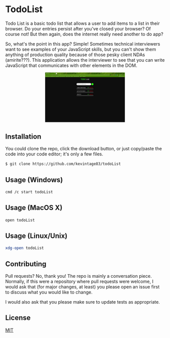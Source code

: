# TodoList
Todo List is a basic todo list that allows a user to add items to a list in their browser. Do your entries persist after you've closed your browser? Of course not! But then again, does the internet really need another to do app? 

So, what's the point in this app? Simple! Sometimes technical interviewers want to see examples of your JavaScript skills, but you can't show them anything of production quality because of those pesky client NDAs (amirite???). This application allows the interviewer to see that you can write JavaScript that communicates with other elements in the DOM. 

<p align="center">
<img src="9819B9A4-DB53-45AE-AF86-B9FECD647CF7_1_105_c.jpeg" width=50%/>
</p>


## Installation
You could clone the repo, click the download button, or just copy/paste the code into your code editor; it's only a few files. 

```bash
$ git clone https://github.com/kevintage83/todoList
```

## Usage (Windows)
```bash
cmd /c start todoList
```

## Usage (MacOS X)
```bash
open todoList
```

## Usage (Linux/Unix)
```bash
xdg-open todoList
```

## Contributing
Pull requests? No, thank you! The repo is mainly a conversation piece. Normally, if this were a repository where pull requests were welcome, I would ask that (for major changes, at least) you please open an issue first to discuss what you would like to change.

I would also ask that you please make sure to update tests as appropriate.

## License
[MIT](https://choosealicense.com/licenses/mit/)
